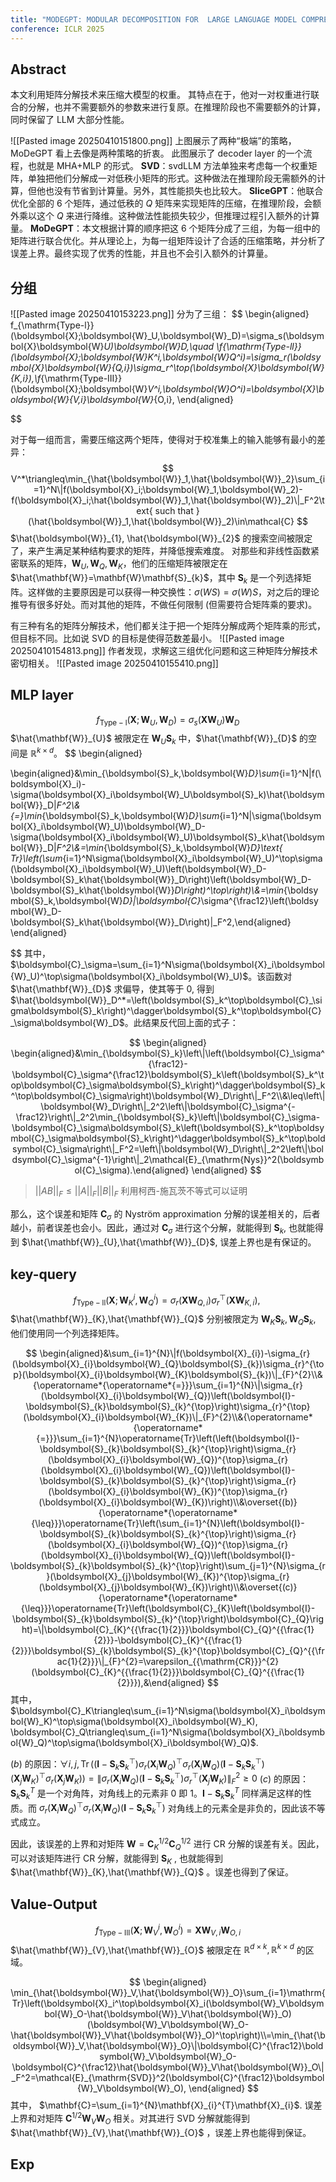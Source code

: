 ```yaml
---
title: "MODEGPT: MODULAR DECOMPOSITION FOR  LARGE LANGUAGE MODEL COMPRESSION"
conference: ICLR 2025
---
```

## Abstract
本文利用矩阵分解技术来压缩大模型的权重。
其特点在于，他对一对权重进行联合的分解，也并不需要额外的参数来进行复原。在推理阶段也不需要额外的计算，同时保留了 LLM 大部分性能。

![[Pasted image 20250410151800.png]]
上图展示了两种“极端”的策略，MoDeGPT 看上去像是两种策略的折衷。
此图展示了 decoder layer 的一个流程，也就是 MHA+MLP 的形式。
**SVD**：svdLLM 方法单独来考虑每一个权重矩阵，单独把他们分解成一对低秩小矩阵的形式。这种做法在推理阶段无需额外的计算，但他也没有节省到计算量。另外，其性能损失也比较大。
**SliceGPT**：他联合优化全部的 6 个矩阵，通过低秩的 $Q$ 矩阵来实现矩阵的压缩，在推理阶段，会额外乘以这个 $Q$ 来进行降维。这种做法性能损失较少，但推理过程引入额外的计算量。
**MoDeGPT**：本文根据计算的顺序把这 6 个矩阵分成了三组，为每一组中的矩阵进行联合优化。并从理论上，为每一组矩阵设计了合适的压缩策略，并分析了误差上界。最终实现了优秀的性能，并且也不会引入额外的计算量。



## 分组
![[Pasted image 20250410153223.png]]
分为了三组：
$$
\begin{aligned}
f_{\mathrm{Type-l}}(\boldsymbol{X};\boldsymbol{W}_U,\boldsymbol{W}_D)=\sigma_s(\boldsymbol{X}\boldsymbol{W}_U)\boldsymbol{W}_D,\quad \\f_{\mathrm{Type-ll}}(\boldsymbol{X};\boldsymbol{W}_K^i,\boldsymbol{W}_Q^i)=\sigma_r(\boldsymbol{X}\boldsymbol{W}_{Q,i})\sigma_r^\top(\boldsymbol{X}\boldsymbol{W}_{K,i}),\\f_{\mathrm{Type-III}}(\boldsymbol{X};\boldsymbol{W}_V^i,\boldsymbol{W}_O^i)=\boldsymbol{X}\boldsymbol{W}_{V,i}\boldsymbol{W}_{O,i},
\end{aligned}

$$

对于每一组而言，需要压缩这两个矩阵，使得对于校准集上的输入能够有最小的差异：
$$
V^*\triangleq\min_{\hat{\boldsymbol{W}}_1,\hat{\boldsymbol{W}}_2}\sum_{i=1}^N\|f(\boldsymbol{X}_i;\boldsymbol{W}_1,\boldsymbol{W}_2)-f(\boldsymbol{X}_i;\hat{\boldsymbol{W}}_1,\hat{\boldsymbol{W}}_2)\|_F^2\text{ such that }(\hat{\boldsymbol{W}}_1,\hat{\boldsymbol{W}}_2)\in\mathcal{C}
$$
$\hat{\boldsymbol{W}}_{1}, \hat{\boldsymbol{W}}_{2}$ 的搜索空间被限定了，来产生满足某种结构要求的矩阵，并降低搜索难度。
对那些和非线性函数紧密联系的矩阵，$\mathbf{W}_{U},\mathbf{W}_{Q},\mathbf{W}_{K}$，他们的压缩矩阵被限定在 $\hat{\mathbf{W}}=\mathbf{W}\mathbf{S}_{k}$，其中 $\mathbf{S}_{k}$ 是一个列选择矩阵。这样做的主要原因是可以获得一种交换性：$\sigma(WS)=\sigma(W)S$，对之后的理论推导有很多好处。而对其他的矩阵，不做任何限制 (但需要符合矩阵乘的要求)。

有三种有名的矩阵分解技术，他们都关注于把一个矩阵分解成两个矩阵乘的形式，但目标不同。比如说 SVD 的目标是使得范数差最小。
![[Pasted image 20250410154813.png]]
作者发现，求解这三组优化问题和这三种矩阵分解技术密切相关。
![[Pasted image 20250410155410.png]]

## MLP layer
$$
f_{\mathrm{Type-l}}(\boldsymbol{X};\boldsymbol{W}_U,\boldsymbol{W}_D)=\sigma_s(\boldsymbol{X}\boldsymbol{W}_U)\boldsymbol{W}_D
$$
$\hat{\mathbf{W}}_{U}$ 被限定在 $\mathbf{W}_{U}\mathbf{S}_{k}$ 中，$\hat{\mathbf{W}}_{D}$ 的空间是 $\mathbb{R}^{k\times d}$。
$$
\begin{aligned}

\begin{aligned}&\min_{\boldsymbol{S}_k,\boldsymbol{W}_D}\sum_{i=1}^N\|f(\boldsymbol{X}_i)-\sigma(\boldsymbol{X}_i\boldsymbol{W}_U\boldsymbol{S}_k)\hat{\boldsymbol{W}}_D\|_F^2\\&{=}\min_{\boldsymbol{S}_k,\boldsymbol{W}_D}\sum_{i=1}^N\|\sigma(\boldsymbol{X}_i\boldsymbol{W}_U)\boldsymbol{W}_D-\sigma(\boldsymbol{X}_i\boldsymbol{W}_U)\boldsymbol{S}_k\hat{\boldsymbol{W}}_D\|_F^2\\&=\min_{\boldsymbol{S}_k,\boldsymbol{W}_D}\text{ Tr}\left(\sum_{i=1}^N\sigma(\boldsymbol{X}_i\boldsymbol{W}_U)^\top\sigma(\boldsymbol{X}_i\boldsymbol{W}_U)\left(\boldsymbol{W}_D-\boldsymbol{S}_k\hat{\boldsymbol{W}}_D\right)\left(\boldsymbol{W}_D-\boldsymbol{S}_k\hat{\boldsymbol{W}}_D\right)^\top\right)\\&=\min_{\boldsymbol{S}_k,\boldsymbol{W}_D}\|\boldsymbol{C}_\sigma^{\frac12}\left(\boldsymbol{W}_D-\boldsymbol{S}_k\hat{\boldsymbol{W}}_D\right)\|_F^2,\end{aligned}
\end{aligned}

$$
其中， $\boldsymbol{C}_\sigma=\sum_{i=1}^N\sigma(\boldsymbol{X}_i\boldsymbol{W}_U)^\top\sigma(\boldsymbol{X}_i\boldsymbol{W}_U)$。该函数对 $\hat{\mathbf{W}}_{D}$ 求偏导，使其等于 0, 得到 $\hat{\boldsymbol{W}}_D^*=\left(\boldsymbol{S}_k^\top\boldsymbol{C}_\sigma\boldsymbol{S}_k\right)^\dagger\boldsymbol{S}_k^\top\boldsymbol{C}_\sigma\boldsymbol{W}_D$。此结果反代回上面的式子：

$$
\begin{aligned}
\begin{aligned}&\min_{\boldsymbol{S}_k}\left\|\left(\boldsymbol{C}_\sigma^{\frac12}-\boldsymbol{C}_\sigma^{\frac12}\boldsymbol{S}_k\left(\boldsymbol{S}_k^\top\boldsymbol{C}_\sigma\boldsymbol{S}_k\right)^\dagger\boldsymbol{S}_k^\top\boldsymbol{C}_\sigma\right)\boldsymbol{W}_D\right\|_F^2\\&\leq\left\|\boldsymbol{W}_D\right\|_2^2\left\|\boldsymbol{C}_\sigma^{-\frac12}\right\|_2^2\min_{\boldsymbol{S}_k}\left\|\boldsymbol{C}_\sigma-\boldsymbol{C}_\sigma\boldsymbol{S}_k\left(\boldsymbol{S}_k^\top\boldsymbol{C}_\sigma\boldsymbol{S}_k\right)^\dagger\boldsymbol{S}_k^\top\boldsymbol{C}_\sigma\right\|_F^2=\left\|\boldsymbol{W}_D\right\|_2^2\left\|\boldsymbol{C}_\sigma^{-1}\right\|_2\mathcal{E}_{\mathrm{Nys}}^2(\boldsymbol{C}_\sigma).\end{aligned}
\end{aligned}
$$
> $||AB||_{F}\leq ||A||_{F}||B||_{F}$
> 利用柯西-施瓦茨不等式可以证明

那么，这个误差和矩阵 $\mathbf{C}_{\sigma}$ 的 Nyström approximation 分解的误差相关的，后者越小，前者误差也会小。因此，通过对 $\mathbf{C}_{\sigma}$ 进行这个分解，就能得到 $\mathbf{S}_{k}$, 也就能得到 $\hat{\mathbf{W}}_{U},\hat{\mathbf{W}}_{D}$, 误差上界也是有保证的。

## key-query
$$
f_{\mathrm{Type-ll}}(\boldsymbol{X};\boldsymbol{W}_K^i,\boldsymbol{W}_Q^i)=\sigma_r(\boldsymbol{X}\boldsymbol{W}_{Q,i})\sigma_r^\top(\boldsymbol{X}\boldsymbol{W}_{K,i}),\
$$
$\hat{\mathbf{W}}_{K},\hat{\mathbf{W}}_{Q}$ 分别被限定为 $\mathbf{W}_{K}\mathbf{S}_{k}, \mathbf{W}_{Q}\mathbf{S}_{k}$, 他们使用同一个列选择矩阵。


$$
\begin{aligned}&\sum_{i=1}^{N}\|f(\boldsymbol{X}_{i})-\sigma_{r}(\boldsymbol{X}_{i}\boldsymbol{W}_{Q}\boldsymbol{S}_{k})\sigma_{r}^{\top}(\boldsymbol{X}_{i}\boldsymbol{W}_{K}\boldsymbol{S}_{k})\|_{F}^{2}\\&{\operatorname*{\operatorname*{=}}}\sum_{i=1}^{N}\|\sigma_{r}(\boldsymbol{X}_{i}\boldsymbol{W}_{Q})\left(\boldsymbol{I}-\boldsymbol{S}_{k}\boldsymbol{S}_{k}^{\top}\right)\sigma_{r}^{\top}(\boldsymbol{X}_{i}\boldsymbol{W}_{K})\|_{F}^{2}\\&{\operatorname*{\operatorname*{=}}}\sum_{i=1}^{N}\operatorname{Tr}\left(\left(\boldsymbol{I}-\boldsymbol{S}_{k}\boldsymbol{S}_{k}^{\top}\right)\sigma_{r}(\boldsymbol{X}_{i}\boldsymbol{W}_{Q})^{\top}\sigma_{r}(\boldsymbol{X}_{i}\boldsymbol{W}_{Q})\left(\boldsymbol{I}-\boldsymbol{S}_{k}\boldsymbol{S}_{k}^{\top}\right)\sigma_{r}(\boldsymbol{X}_{i}\boldsymbol{W}_{K})^{\top}\sigma_{r}(\boldsymbol{X}_{i}\boldsymbol{W}_{K})\right)\\&\overset{(b)}{\operatorname*{\operatorname*{\leq}}}\operatorname{Tr}\left(\sum_{i=1}^{N}\left(\boldsymbol{I}-\boldsymbol{S}_{k}\boldsymbol{S}_{k}^{\top}\right)\sigma_{r}(\boldsymbol{X}_{i}\boldsymbol{W}_{Q})^{\top}\sigma_{r}(\boldsymbol{X}_{i}\boldsymbol{W}_{Q})\left(\boldsymbol{I}-\boldsymbol{S}_{k}\boldsymbol{S}_{k}^{\top}\right)\sum_{j=1}^{N}\sigma_{r}(\boldsymbol{X}_{j}\boldsymbol{W}_{K})^{\top}\sigma_{r}(\boldsymbol{X}_{j}\boldsymbol{W}_{K})\right)\\&\overset{(c)}{\operatorname*{\operatorname*{\leq}}}\operatorname{Tr}\left(\boldsymbol{C}_{K}\left(\boldsymbol{I}-\boldsymbol{S}_{k}\boldsymbol{S}_{k}^{\top}\right)\boldsymbol{C}_{Q}\right)=\|\boldsymbol{C}_{K}^{{\frac{1}{2}}}\boldsymbol{C}_{Q}^{{\frac{1}{2}}}-\boldsymbol{C}_{K}^{{\frac{1}{2}}}\boldsymbol{S}_{k}\boldsymbol{S}_{k}^{\top}\boldsymbol{C}_{Q}^{{\frac{1}{2}}}\|_{F}^{2}=\varepsilon_{{\mathrm{CR}}}^{2}(\boldsymbol{C}_{K}^{{\frac{1}{2}}}\boldsymbol{C}_{Q}^{{\frac{1}{2}}}),&\end{aligned}
$$
其中，$\boldsymbol{C}_K\triangleq\sum_{i=1}^N\sigma(\boldsymbol{X}_i\boldsymbol{W}_K)^\top\sigma(\boldsymbol{X}_i\boldsymbol{W}_K), \boldsymbol{C}_Q\triangleq\sum_{i=1}^N\sigma(\boldsymbol{X}_i\boldsymbol{W}_Q)^\top\sigma(\boldsymbol{X}_i\boldsymbol{W}_Q)$.

$(b)$ 的原因：$\forall i, j, \operatorname{Tr}\left(\left(\boldsymbol{I}-\boldsymbol{S}_{k}\boldsymbol{S}_{k}^{\top}\right)\sigma_{r}(\boldsymbol{X}_{i}\boldsymbol{W}_{Q})^{\top}\sigma_{r}(\boldsymbol{X}_{i}\boldsymbol{W}_{Q})\left(\boldsymbol{I}-\boldsymbol{S}_{k}\boldsymbol{S}_{k}^{\top}\right)(\boldsymbol{X}_{j}\boldsymbol{W}_{K})^{\top}\sigma_{r}(\boldsymbol{X}_{j}\boldsymbol{W}_{K})\right)=\|\sigma_{r}(\boldsymbol{X}_{i}\boldsymbol{W}_{Q})\left(\boldsymbol{I}-\boldsymbol{S}_{k}\boldsymbol{S}_{k}^{\top}\right)\sigma_{r}^{\top}(\boldsymbol{X}_{j}\boldsymbol{W}_{K})\|_{F}^{2}\geq 0$
$(c)$ 的原因：
$\mathbf{S}_{k}\mathbf{S}_{k}^{T}$ 是一个对角阵，对角线上的元素非 0 即 1。$\mathbf{I}-\mathbf{S}_{k}\mathbf{S}_{k}^{T}$ 同样满足这样的性质。而 $\sigma_r(\boldsymbol{X}_i\boldsymbol{W}_Q)^\top\sigma_r(\boldsymbol{X}_i\boldsymbol{W}_Q)\left(\boldsymbol{I}-\boldsymbol{S}_k\boldsymbol{S}_k^\top\right)$ 对角线上的元素全是非负的，因此该不等式成立。

因此，该误差的上界和对矩阵 $\mathbf{W}=\mathbf{C}_{K}^{1/2}\mathbf{C}_{Q}^{1/2}$ 进行 CR 分解的误差有关。因此，可以对该矩阵进行 CR 分解，就能得到 $\mathbf{S}_{K}$ , 也就能得到 $\hat{\mathbf{W}}_{K},\hat{\mathbf{W}}_{Q}$ 。误差也得到了保证。

## Value-Output
$$
f_{\mathrm{Type-III}}(\boldsymbol{X};\boldsymbol{W}_V^i,\boldsymbol{W}_O^i)=\boldsymbol{X}\boldsymbol{W}_{V,i}\boldsymbol{W}_{O,i}
$$
$\hat{\mathbf{W}}_{V},\hat{\mathbf{W}}_{O}$ 被限定在 $\mathbb{R}^{d\times k},\mathbb{R}^{k\times d}$ 的区域。

$$
\begin{aligned}
\min_{\hat{\boldsymbol{W}}_V,\hat{\boldsymbol{W}}_O}\sum_{i=1}\mathrm{Tr}\left(\boldsymbol{X}_i^\top\boldsymbol{X}_i(\boldsymbol{W}_V\boldsymbol{W}_O-\hat{\boldsymbol{W}}_V\hat{\boldsymbol{W}}_O)(\boldsymbol{W}_V\boldsymbol{W}_O-\hat{\boldsymbol{W}}_V\hat{\boldsymbol{W}}_O)^\top\right)\\=\min_{\hat{\boldsymbol{W}}_V,\hat{\boldsymbol{W}}_O}\|\boldsymbol{C}^{\frac12}\boldsymbol{W}_V\boldsymbol{W}_O-\boldsymbol{C}^{\frac12}\hat{\boldsymbol{W}}_V\hat{\boldsymbol{W}}_O\|_F^2=\mathcal{E}_{\mathrm{SVD}}^2(\boldsymbol{C}^{\frac12}\boldsymbol{W}_V\boldsymbol{W}_O),
\end{aligned}
$$
其中， $\mathbf{C}=\sum_{i=1}^{N}\mathbf{X}_{i}^{T}\mathbf{X}_{i}$.
误差上界和对矩阵 $\mathbf{C}^{1/2}\mathbf{W}_{V}\mathbf{W}_{O}$ 相关。对其进行 SVD 分解就能得到 $\hat{\mathbf{W}}_{V},\hat{\mathbf{W}}_{O}$ ，误差上界也能得到保证。

## Exp